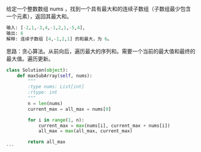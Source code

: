 给定一个整数数组 nums ，找到一个具有最大和的连续子数组（子数组最少包含一个元素），返回其最大和。
```python
输入: [-2,1,-3,4,-1,2,1,-5,4],
输出: 6
解释: 连续子数组 [4,-1,2,1] 的和最大，为 6。
```
思路：贪心算法。从前向后，遍历最大的序列和。需要一个当前的最大值和最终的最大值。遍历更新。
````python
class Solution(object):
    def maxSubArray(self, nums):
        """
        :type nums: List[int]
        :rtype: int
        """
        n = len(nums)
        current_max = all_max = nums[0]

        for i in range(1, n):
            current_max = max(nums[i], current_max + nums[i])
            all_max = max(all_max, current_max)

        return all_max
```
